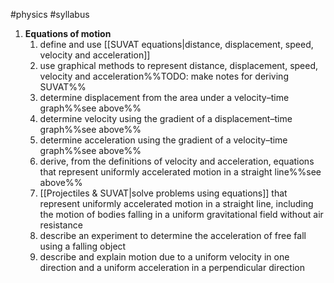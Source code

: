 #physics #syllabus 


1. **Equations of motion**
	1. define and use [[SUVAT equations|distance, displacement, speed, velocity and acceleration]]
	2. use graphical methods to represent distance, displacement, speed, velocity and acceleration%%TODO: make notes for deriving SUVAT%%
	3. determine displacement from the area under a velocity–time graph%%see above%%
	4. determine velocity using the gradient of a displacement–time graph%%see above%%
	5. determine acceleration using the gradient of a velocity–time graph%%see above%%
	6. derive, from the definitions of velocity and acceleration, equations that represent uniformly accelerated motion in a straight line%%see above%%
	7. [[Projectiles & SUVAT|solve problems using equations]] that represent uniformly accelerated motion in a straight line, including the motion of bodies falling in a uniform gravitational field without air resistance
	8. describe an experiment to determine the acceleration of free fall using a falling object
	9. describe and explain motion due to a uniform velocity in one direction and a uniform acceleration in a perpendicular direction
